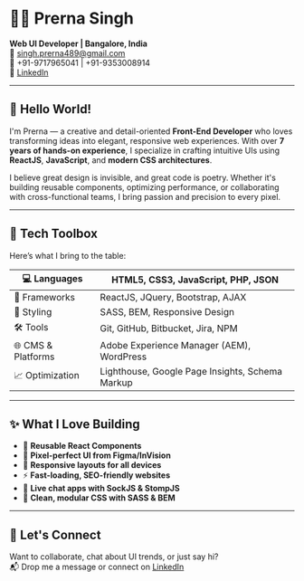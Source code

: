 # 👩‍💻 Prerna Singh

**Web UI Developer | Bangalore, India**  
📧 singh.prerna489@gmail.com  
📱 +91-9717965041 | +91-9353008914  
🔗 [LinkedIn](https://linkedin.com/in/prerna-singh-abb206107)

---

## 🌈 Hello World!

I'm Prerna — a creative and detail-oriented **Front-End Developer** who loves transforming ideas into elegant, responsive web experiences. With over **7 years of hands-on experience**, I specialize in crafting intuitive UIs using **ReactJS**, **JavaScript**, and **modern CSS architectures**.

I believe great design is invisible, and great code is poetry. Whether it's building reusable components, optimizing performance, or collaborating with cross-functional teams, I bring passion and precision to every pixel.

---

## 🚀 Tech Toolbox

Here’s what I bring to the table:

| 💻 Languages     | HTML5, CSS3, JavaScript, PHP, JSON |
|------------------|------------------------------------|
| 🧩 Frameworks    | ReactJS, JQuery, Bootstrap, AJAX   |
| 🎨 Styling       | SASS, BEM, Responsive Design       |
| 🛠️ Tools         | Git, GitHub, Bitbucket, Jira, NPM  |
| 🌐 CMS & Platforms | Adobe Experience Manager (AEM), WordPress |
| 📈 Optimization  | Lighthouse, Google Page Insights, Schema Markup |

---

## ✨ What I Love Building

- 🔧 **Reusable React Components**  
- 🎨 **Pixel-perfect UI from Figma/InVision**  
- 📱 **Responsive layouts for all devices**  
- ⚡ **Fast-loading, SEO-friendly websites**  
- 💬 **Live chat apps with SockJS & StompJS**  
- 🧠 **Clean, modular CSS with SASS & BEM**

---

## 🤝 Let's Connect

Want to collaborate, chat about UI trends, or just say hi?  
📬 Drop me a message or connect on [LinkedIn](https://linkedin.com/in/prerna-singh-abb206107)



